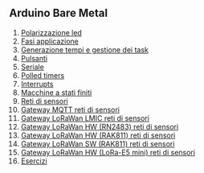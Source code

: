 

## Arduino Bare Metal
1. [Polarizzazione led](polarizzazioneled.md)
2. [Fasi applicazione](fasigenerica.md)
3. [Generazione tempi e gestione dei task](indexgenerazionetempi.md)
4. [Pulsanti](indexpulsanti.md)
5. [Seriale](indexseriale.md)
6. [Polled timers](indextimers.md)
7. [Interrupts](indexinterrupts.md)
8. [Macchine a stati finiti](indexstatifiniti.md)
9. [Reti di sensori](sensornetworkshort.md)
10. [Gateway MQTT reti di sensori](gateway.md)
11. [Gateway LoRaWan LMIC reti di sensori](gatewaylorasw.md)
12. [Gateway LoRaWan HW (RN2483) reti di sensori](gatewaylorahw.md)
13. [Gateway LoRaWan HW (RAK811) reti di sensori](lorarak811.md)
14. [Gateway LoRaWan SW (RAK811) reti di sensori](lorarak811sw.md)
15. [Gateway LoRaWan HW (LoRa-E5 mini) reti di sensori](lorarae5minihw.md)
16. [Esercizi](esercizi.md)
<!--stackedit_data:
eyJoaXN0b3J5IjpbMTk1MTYzNTI1NV19
-->
